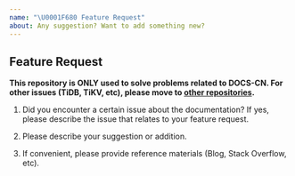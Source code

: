 ```yaml
---
name: "\U0001F680 Feature Request"
about: Any suggestion? Want to add something new?
---
```


<!-- markdownlint-disable MD012 -->
<!-- markdownlint-disable MD029 -->
<!-- markdownlint-disable MD041 -->

## Feature Request

**This repository is ONLY used to solve problems related to DOCS-CN.
For other issues (TiDB, TiKV, etc), please move to [other repositories](https://github.com/pingcap/).**
<!-- 本仓库仅用于解决与中文文档相关的问题，
其他方面问题（如 TiDB、TiKV 等），请移步其他[相关仓库](https://github.com/pingcap/)。 -->

1. Did you encounter a certain issue about the documentation? If yes, please describe the issue that relates to your feature request.
<!-- 1. 提出的扩充文档部分，是因为你遇到了相关问题吗？如果是，请描述一下你所遇到的问题。-->


2. Please describe your suggestion or addition.
<!-- 2. 描述你想要扩充的方面或你的建议。-->


3. If convenient, please provide reference materials (Blog, Stack Overflow, etc).
<!-- 3. 如果方便的话，请提供一些参考资料（如你遇到的博客、搜索到的资料等）。-->


